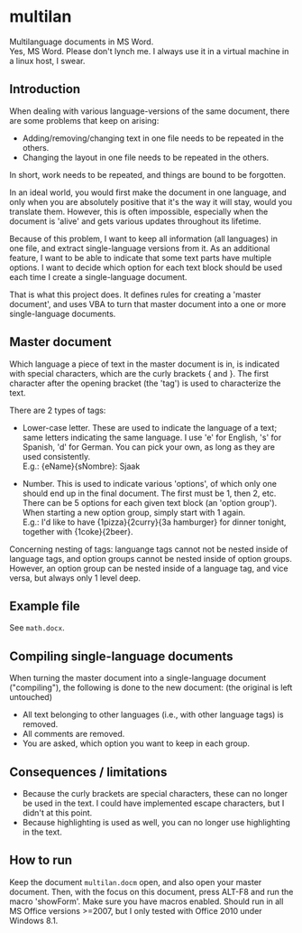 # multilan
Multilanguage documents in MS Word.  
Yes, MS Word. Please don't lynch me. I always use it in a virtual machine in a linux host, I swear.

## Introduction
When dealing with various language-versions of the same document, there are some problems that keep on arising:
-	Adding/removing/changing text in one file needs to be repeated in the others.
-	Changing the layout in one file needs to be repeated in the others.  

In short, work needs to be repeated, and things are bound to be forgotten. 

In an ideal world, you would first make the document in one language, and only when you are absolutely positive that it's the way it will stay, would you translate them. However, this is often impossible, especially when the document is 'alive' and gets various updates throughout its lifetime.

Because of this problem, I want to keep all information (all languages) in one file, and extract single-language versions from it. 
As an additional feature, I want to be able to indicate that some text parts have multiple options. I want to decide which option for each text block should be used each time I create a single-language document.

That is what this project does. It defines rules for creating a 'master document', and uses VBA to turn that master document into a one or more single-language documents.

## Master document
Which language a piece of text in the master document is in, is indicated with special characters, which are the curly brackets { and }. The first character after the opening bracket (the 'tag') is used to characterize the text. 

There are 2 types of tags:

- Lower-case letter. These are used to indicate the language of a text; same letters indicating the same language. I use 'e' for English, 's' for Spanish, 'd' for German. You can pick your own, as long as they are used consistently.  
E.g.: {eName}{sNombre}: Sjaak

- Number. This is used to indicate various 'options', of which only one should end up in the final document. The first must be 1, then 2, etc. There can be 5 options for each given text block (an 'option group'). When starting a new option group, simply start with 1 again.  
E.g.: I'd like to have {1pizza}{2curry}{3a hamburger} for dinner tonight, together with {1coke}{2beer}.

Concerning nesting of tags: languange tags cannot not be nested inside of language tags, and option groups cannot be nested inside of option groups. However, an option group can be nested inside of a language tag, and vice versa, but always only 1 level deep.

## Example file
See `math.docx`.

## Compiling single-language documents
When turning the master document into a single-language document ("compiling"), the following is done to the new document: (the original is left untouched)
*	All text belonging to other languages (i.e., with other language tags) is removed.
*	All comments are removed.
*	You are asked, which option you want to keep in each group.

## Consequences / limitations
*	Because the curly brackets are special characters, these can no longer be used in the text. I could have implemented escape characters, but I didn't at this point.
*	Because highlighting is used as well, you can no longer use highlighting in the text.

## How to run
Keep the document `multilan.docm` open, and also open your master document. Then, with the focus on this document, press ALT-F8 and run the macro 'showForm'. Make sure you have macros enabled. Should run in all MS Office versions >=2007, but I only tested with Office 2010 under Windows 8.1. 
